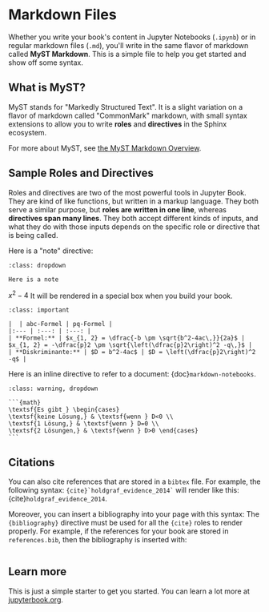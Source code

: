 # Markdown Files

Whether you write your book's content in Jupyter Notebooks (`.ipynb`) or
in regular markdown files (`.md`), you'll write in the same flavor of markdown
called **MyST Markdown**.
This is a simple file to help you get started and show off some syntax.

## What is MyST?

MyST stands for "Markedly Structured Text". It
is a slight variation on a flavor of markdown called "CommonMark" markdown,
with small syntax extensions to allow you to write **roles** and **directives**
in the Sphinx ecosystem.

For more about MyST, see [the MyST Markdown Overview](https://jupyterbook.org/content/myst.html).

## Sample Roles and Directives

Roles and directives are two of the most powerful tools in Jupyter Book. They
are kind of like functions, but written in a markup language. They both
serve a similar purpose, but **roles are written in one line**, whereas
**directives span many lines**. They both accept different kinds of inputs,
and what they do with those inputs depends on the specific role or directive
that is being called.

Here is a "note" directive:

```{note}
:class: dropdown

Here is a note
```

$x^2-4$
It will be rendered in a special box when you build your book.

````{admonition} Die pq-Formel
:class: important

|  | abc-Formel | pq-Formel |
|:--- | :---: | :---: |
| **Formel:** | $x_{1, 2} = \dfrac{-b \pm \sqrt{b^2-4ac\,}}{2a}$ | $x_{1, 2} = -\dfrac{p}2 \pm \sqrt{\left(\dfrac{p}2\right)^2 -q\,}$ |
| **Diskriminante:** | $D = b^2-4ac$ | $D = \left(\dfrac{p}2\right)^2 -q$ |
````

Here is an inline directive to refer to a document: {doc}`markdown-notebooks`.

````{admonition} Anzahl der Lösungen und Vorzeichen der Diskriminante
:class: warning, dropdown

```{math}
\textsf{Es gibt } \begin{cases}
\textsf{keine Lösung,} & \textsf{wenn } D<0 \\
\textsf{1 Lösung,} & \textsf{wenn } D=0 \\
\textsf{2 Lösungen,} & \textsf{wenn } D>0 \end{cases}
```
````

## Citations

You can also cite references that are stored in a `bibtex` file. For example,
the following syntax: `` {cite}`holdgraf_evidence_2014` `` will render like
this: {cite}`holdgraf_evidence_2014`.

Moreover, you can insert a bibliography into your page with this syntax:
The `{bibliography}` directive must be used for all the `{cite}` roles to
render properly.
For example, if the references for your book are stored in `references.bib`,
then the bibliography is inserted with:

```{bibliography}
```

## Learn more

This is just a simple starter to get you started.
You can learn a lot more at [jupyterbook.org](https://jupyterbook.org).
